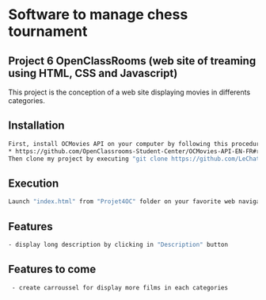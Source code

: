 # Software to manage chess tournament
## Project 6 OpenClassRooms (web site of treaming using HTML, CSS and Javascript)
This project is the conception of a web site displaying movies in differents
 categories.
## Installation
```sh
First, install OCMovies API on your computer by following this procedure:
* https://github.com/OpenClassrooms-Student-Center/OCMovies-API-EN-FR#readme
Then clone my project by executing "git clone https://github.com/LeChat76/Projet6OC.git"

```
## Execution
```sh
Launch "index.html" from "Projet4OC" folder on your favorite web navigator.
```
## Features
```sh
- display long description by clicking in "Description" button
```
## Features to come 
```sh
 - create carroussel for display more films in each categories
```